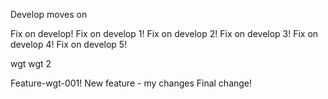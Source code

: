 Develop moves on

Fix on develop!
Fix on develop 1!
Fix on develop 2!
Fix on develop 3!
Fix on develop 4!
Fix on develop 5!

wgt
wgt 2


Feature-wgt-001!
New feature - my changes
Final change!

